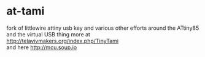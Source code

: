 at-tami
=======

fork of littlewire attiny usb key and various other efforts around the ATtiny85 and the virtual USB thing
more at http://telavivmakers.org/index.php/TinyTami<br>
and here http://mcu.soup.io
